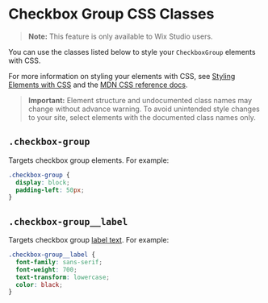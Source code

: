 <!-- This article was published using the Doc Push single-sourcing tool. Any changes to this article MUST be made in the source file. Find it at www.github.com/wix-private/velo-docs.-->

# Checkbox Group CSS Classes

> **Note:** This feature is only available to Wix Studio users.

You can use the classes listed below
to style your `CheckboxGroup` elements with CSS.

For more information on styling your elements with CSS, see
[Styling Elements with CSS]($w/styling-elements-with-css) and the
[MDN CSS reference docs](https://developer.mozilla.org/en-US/docs/Learn/CSS).

<blockquote class="important">

__Important:__
Element structure and undocumented class names
may change without advance warning.
To avoid unintended style changes to your site,
select elements with the documented class names only.

</blockquote>

## `.checkbox-group`

Targets checkbox group elements.
For example:

```css
.checkbox-group {
  display: block;
  padding-left: 50px;
}
```

## `.checkbox-group__label`

Targets checkbox group [label text]($w/checkbox-group/label).
For example:

```css
.checkbox-group__label {
  font-family: sans-serif;
  font-weight: 700;
  text-transform: lowercase;
  color: black;
}
```
